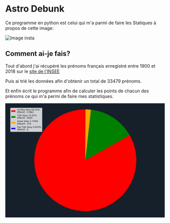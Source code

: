 # Astro Debunk

Ce programme en python est celui qui m'a parmi de faire les Statiques à propos de cette image:

![Image insta](https://scontent-cdg2-1.cdninstagram.com/vp/3502aad07a69791423b3ab93e9d48e84/5DE0CB1B/t51.2885-15/sh0.08/e35/s640x640/44868326_161969191431562_225384113838677315_n.jpg?_nc_ht=scontent-cdg2-1.cdninstagram.com)

## Comment ai-je fais?

Tout d'abord j'ai récupéré les prénoms français enregistré entre 1900 et 2018 sur le [site de l'INSEE](https://www.insee.fr/fr/statistiques/2540004)

Puis ai trié les données afin d'obtenir un total de 33479 prénoms.

Et enfin écrit le programme afin de calculer les points de chacun des prénoms ce qui m'a permi de faire mes statistiques.

![Statistiques](./Image/Astrologie-dark.png)

